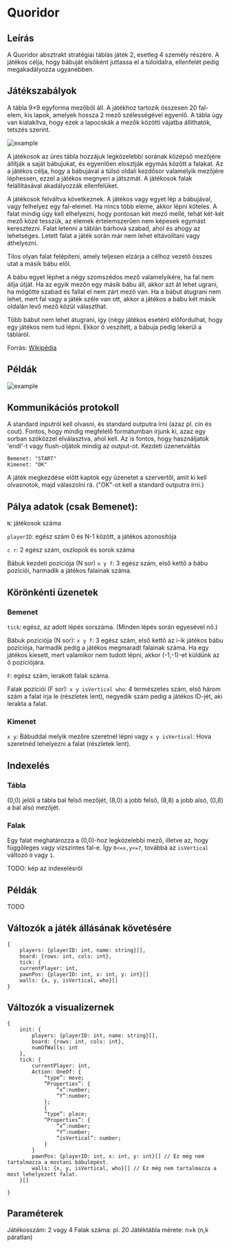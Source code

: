 # Quoridor

## Leírás

A Quoridor absztrakt stratégiai táblás játék 2, esetleg 4 személy részére. A játékos célja, hogy bábuját elsőként juttassa el a túloldalra, ellenfelét pedig megakadályozza ugyanebben.

## Játékszabályok

A tábla 9×9 egyforma mezőből áll. A játékhoz tartozik összesen 20 fal-elem, kis lapok, amelyek hossza 2 mező szélességével egyenlő. A tábla úgy van kialakítva, hogy ezek a lapocskák a mezők közötti vájatba állíthatók, tetszés szerint.

![example](https://upload.wikimedia.org/wikipedia/commons/e/ef/Quidor_Wall.jpg)

A játékosok az üres tábla hozzájuk legközelebbi sorának középső mezőjére állítják a saját bábujukat, és egyenlően elosztják egymás között a falakat. Az a játékos célja, hogy a bábujával a túlsó oldali kezdősor valamelyik mezőjére léphessen, ezzel a játékos megnyeri a játszmát. A játékosok falak felállításával akadályozzák ellenfelüket.

A játékosok felváltva következnek. A játékos vagy egyet lép a bábujával, vagy felhelyez egy fal-elemet. Ha nincs több eleme, akkor lépni köteles. A falat mindig úgy kell elhelyezni, hogy pontosan két mező mellé, tehát két-két mező közé tesszük, az elemek értelemszerűen nem képesek egymást keresztezni. Falat letenni a táblán bárhová szabad, ahol és ahogy az lehetséges. Letett falat a játék során már nem lehet eltávolítani vagy áthelyezni.

Tilos olyan falat felépíteni, amely teljesen elzárja a célhoz vezető összes utat a másik bábu elől.

A bábu egyet léphet a négy szomszédos mező valamelyikére, ha fal nem állja útját. Ha az egyik mezőn egy másik bábu áll, akkor azt át lehet ugrani, ha mögötte szabad és fallal el nem zárt mező van. Ha a bábut átugrani nem lehet, mert fal vagy a játék széle van ott, akkor a játékos a bábu két másik oldalán levő mező közül választhat.

Több bábut nem lehet átugrani, így (négy játékos esetén) előfordulhat, hogy egy játékos nem tud lépni. Ekkor ő veszített, a bábuja pedig lekerül a tábláról.

Forrás: [Wikipédia](https://hu.wikipedia.org/wiki/Quoridor)

## Példák

![example](https://upload.wikimedia.org/wikipedia/commons/thumb/2/26/Quoridor%2C_mogelijke_zetten.jpg/347px-Quoridor%2C_mogelijke_zetten.jpg)

## Kommunikációs protokoll

A standard inputról kell olvasni, és standard outputra írni (azaz pl. cin és cout).
Fontos, hogy mindig megfelelő formátumban írjunk ki, azaz egy sorban szóközzel elválasztva, ahol kell.
Az is fontos, hogy használjatok 'endl'-t vagy flush-oljátok mindig az output-ot.
Kezdeti üzenetváltás

    Bemenet: "START"
    Kimenet: "OK"

A játék megkezdése előtt kaptok egy üzenetet a szervertől, amit ki kell olvasnotok, majd válaszolni rá.
("OK"-ot kell a standard outputra írni.)

## Pálya adatok (csak Bemenet):

`N`: játékosok száma

`playerID`: egész szám 0 és N-1 között, a játékos azonosítója

`c r`: 2 egész szám, oszlopok és sorok száma

Bábuk kezdeti pozíciója (N sor)
`x y f`: 3 egész szám, első kettő a bábu pozíciói, harmadik a játékos falainak száma.

## Körönkénti üzenetek

### Bemenet

`tick`: egész, az adott lépés sorszáma. (Minden lépés során egyesével nő.)

Bábuk pozíciója (N sor):
`x y f`: 3 egész szám, első kettő az i-ik játékos bábu pozíciója, harmadik pedig a játékos megmaradt falainak száma.
 Ha egy játékos kiesett, mert valamikor nem tudott lépni, akkor (-1,-1)-et küldünk az ő pozíciójára.

`F`: egész szám, lerakott falak száma.

Falak pozíciói (F sor):
`x y isVertical who`: 4 természetes szám, első három szám a falat írja le (részletek lent), negyedik szám pedig a játékos ID-jét, aki lerakta a falat.

### Kimenet

`x y`: Bábuddal melyik mezőre szeretnél lépni
    vagy
`x y isVertical`: Hova szeretnéd lehelyezni a falat (részletek lent).

## Indexelés

### Tábla
(0,0) jelöli a tábla bal felső mezőjét, (8,0) a jobb felső, (8,8) a jobb alsó, (0,8) a bal alsó mezőjét.

### Falak
Egy falat meghatározza a (0,0)-hoz legközelebbi mező, illetve az, hogy függőleges vagy vízszintes fal-e. Így `0<=x,y<=7`, továbbá az `isVertical` változó `0` vagy `1`.

TODO: kép az indexelésről

## Példák
TODO


## Változók a játék állásának követésére
    {
        players: {playerID: int, name: string}[],
        board: {rows: int, cols: int},
        tick: {
        currentPlayer: int,
        pawnPos: {playerID: int, x: int, y: int}[]
        walls: {x, y, isVertical, who}[]
    }

## Változók a visualizernek

    {
        init: {
            players: {playerID: int, name: string}[],
            board: {rows: int, cols: int},
            numOfWalls: int
        },
        tick: {
            currentPlayer: int,
            Action: OneOf: {
                “type”: move;
                “Properties”: {
                    “x”:number;
                    “Y”:number;
                };
                {
                “type”: place;
                “Properties”: {
                    “x”:number;
                    “Y”:number;
                    “isVertical”: number;
                }
            }
            pawnPos: {playerID: int, x: int, y: int}[] // Ez még nem tartalmazza a mostani bábulépést.
            walls: {x, y, isVertical, who}[] // Ez még nem tartalmazza a most lehelyezett falat.
        }[]

    }

## Paraméterek

Játékosszám: 2 vagy 4
Falak száma: pl. 20
Játéktábla mérete: n×k (n,k páratlan)
